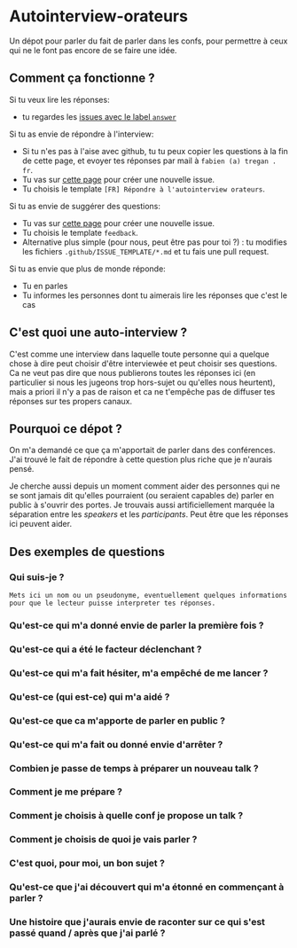 # Autointerview-orateurs
Un dépot pour parler du fait de parler dans les confs, pour permettre à ceux qui ne le font pas encore de se faire une idée.

## Comment ça fonctionne ?

Si tu veux lire les réponses:
 * tu regardes les [issues avec le label `answer`](https://github.com/FabienTregan/autointerview-orateurs/labels/answer)

Si tu as envie de répondre à l'interview:
 * Si tu n'es pas à l'aise avec github, tu tu peux copier les questions à la fin de cette page, et evoyer tes réponses par mail à `fabien (a) tregan . fr`.
 * Tu vas sur [cette page](https://github.com/FabienTregan/autointerview-orateurs/issues/new/choose) pour créer une nouvelle issue.
 * Tu choisis le template `[FR] Répondre à l'autointerview orateurs`.

Si tu as envie de suggérer des questions:
 * Tu vas sur [cette page](https://github.com/FabienTregan/autointerview-orateurs/issues/new/choose) pour créer une nouvelle issue.
 * Tu choisis le template `feedback`.
 * Alternative plus simple (pour nous, peut être pas pour toi ?) : tu modifies les fichiers `.github/ISSUE_TEMPLATE/*.md` et tu fais une pull request.

Si tu as envie que plus de monde réponde:
 * Tu en parles
 * Tu informes les personnes dont tu aimerais lire les réponses que c'est le cas

## C'est quoi une auto-interview ?

C'est comme une interview dans laquelle toute personne qui a quelque chose à dire peut choisir d'être interviewée et peut choisir ses questions.
Ca ne veut pas dire que nous publierons toutes les réponses ici (en particulier si nous les jugeons trop hors-sujet ou qu'elles nous heurtent), mais a priori il n'y a pas de raison et ca ne t'empêche pas de diffuser tes réponses sur tes propers canaux.

## Pourquoi ce dépot ?

On m'a demandé ce que ça m'apportait de parler dans des conférences. J'ai trouvé le fait de répondre à cette question plus riche que je n'aurais pensé.

Je cherche aussi depuis un moment comment aider des personnes qui ne se sont jamais dit qu'elles pourraient (ou seraient capables de) parler en public à s'ouvrir des portes. Je trouvais aussi artificiellement marquée la séparation entre les _speakers_ et les _participants_. Peut être que les réponses ici peuvent aider.

## Des exemples de questions 

### Qui suis-je ?

`Mets ici un nom ou un pseudonyme, eventuellement quelques informations pour que le lecteur puisse interpreter tes réponses.`

### Qu'est-ce qui m'a donné envie de parler la première fois ?

### Qu'est-ce qui a été le facteur déclenchant ?

### Qu'est-ce qui m'a fait hésiter, m'a empêché de me lancer ?

### Qu'est-ce (qui est-ce) qui m'a aidé ?

### Qu'est-ce que ca m'apporte de parler en public ?

### Qu'est-ce qui m'a fait ou donné envie d'arrêter ? 

### Combien je passe de temps à préparer un nouveau talk ?

### Comment je me prépare ?

### Comment je choisis à quelle conf je propose un talk ?

### Comment je choisis de quoi je vais parler ?

### C'est quoi, pour moi, un bon sujet ?

### Qu'est-ce que j'ai découvert qui m'a étonné en commençant à parler ?

### Une histoire que j'aurais envie de raconter sur ce qui s'est passé quand / après que j'ai parlé ?
